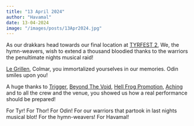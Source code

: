```yaml
---
title: "13 April 2024"
author: "Havamal"
date: 13-04-2024
image: "/images/posts/13Apr2024.jpg"
---
```


As our drakkars head towards our final location at [TYRFEST 2](https://www.facebook.com/events/880062373840646/), We, the hymn-weavers, wish to extend a thousand bloodied thanks to the warriors the penultimate nights musical raid!

[Le Grillen](https://www.instagram.com/legrillen), Colmar, you immortalized yourselves in our memories. Odin smiles upon you!

A huge thanks to [Trigger](https://www.facebook.com/Triggerbandfr), [Beyond The Void](https://www.facebook.com/beyondthevoidmetal), [Hell Frog Promotion](https://www.instagram.com/hell.frog.promotion), [Aching](https://www.facebook.com/aching68) and to all the crew and the venue, you showed us how a real performance should be prepared! 

For Tyr! For Thor! For Odin! For our warriors that partook in last nights musical blot! For the hymn-weavers! For Havamal!